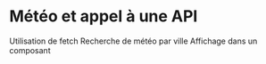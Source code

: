 # Météo et appel à une API
Utilisation de fetch
Recherche de météo par ville
Affichage dans un composant
